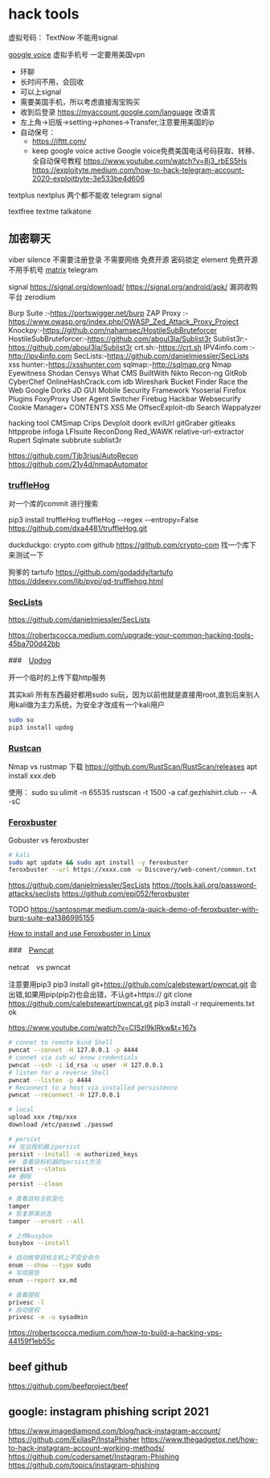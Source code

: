 # hack tools

虚拟号码：
TextNow
  不能用signal

[google voice](https://voice.google.com/) 虚拟手机号
  一定要用美国vpn
  + 环聊
  + 长时间不用，会回收
  + 可以上signal
  + 需要美国手机，所以考虑直接淘宝购买
  + 收到后登录 https://myaccount.google.com/language 改语言
  + 左上角->旧版->setting->phones->Transfer,注意要用美国的ip
  + 自动保号：
    + https://ifttt.com/
    + keep google voice active
Google voice免费美国电话号码获取、转移、全自动保号教程
https://www.youtube.com/watch?v=8j3_rbES5Hs
https://exploityte.medium.com/how-to-hack-telegram-account-2020-exploitbyte-3e533be4d606

textplus
nextplus
  两个都不能收 telegram signal

textfree
textme
talkatone

## 加密聊天

viber
silence
  不需要注册登录
  不需要网络
  免费开源
  密码锁定
element
  免费开源
  不用手机号
[matrix](https://matrix.org/docs/projects/bridge/mautrix-telegram)
telegram
  

signal
https://signal.org/download/
  https://signal.org/android/apk/
漏洞收购平台 zerodium

Burp Suite :-https://portswigger.net/burp
ZAP Proxy :-https://www.owasp.org/index.php/OWASP_Zed_Attack_Proxy_Project
Knockpy:-https://github.com/nahamsec/HostileSubBruteforcer
HostileSubBruteforcer:-https://github.com/aboul3la/Sublist3r
Sublist3r:-https://github.com/aboul3la/Sublist3r
crt.sh:-https://crt.sh
IPV4info.com :-http://ipv4info.com
SecLists:-https://github.com/danielmiessler/SecLists
xss hunter:-https://xsshunter.com
sqlmap:-http://sqlmap.org 
Nmap 
Eyewitness 
Shodan 
Censys
 What CMS 
BuiltWith 
Nikto 
Recon-ng 
GitRob 
CyberChef 
OnlineHashCrack.com 
idb 
Wireshark 
Bucket Finder 
Race the Web 
Google Dorks 
JD GUI 
Mobile Security Framework Ysoserial 
Firefox Plugins 
FoxyProxy 
User Agent Switcher 
Firebug 
Hackbar 
Websecurify 
Cookie Manager+ CONTENTS XSS Me 
OffsecExploit-db Search 
Wappalyzer

hacking tool
CMSmap Crips Devploit doork evilUrl
gitGraber gitleaks httpprobe infoga LFIsuite
ReconDong Red_WAWK relative-url-extractor Rupert
 Sqlmate subbrute sublist3r 

https://github.com/Tib3rius/AutoRecon
https://github.com/21y4d/nmapAutomator

### [truffleHog](https://github.com/dxa4481/truffleHog)
对一个库的commit 进行搜索

pip3 install truffleHog
truffleHog --regex --entropy=False https://github.com/dxa4481/truffleHog.git 

duckduckgo: crypto.com github
https://github.com/crypto-com
找一个库下来测试一下

狗爹的 tartufo
https://github.com/godaddy/tartufo
https://ddeevv.com/lib/pypi/gd-trufflehog.html

### [SecLists](https://gitee.com/azhao-1981/SecLists)
https://github.com/danielmiessler/SecLists

https://robertscocca.medium.com/upgrade-your-common-hacking-tools-45ba700d42bb

###　[Updog](https://github.com/sc0tfree/updog)

开一个临时的上传下载http服务

其实kali 所有东西最好都用sudo su玩，因为以前他就是直接用root,直到后来别人用kali做为主力系统，为安全才改成有一个kali用户

```bash
sudo su
pip3 install updog
```



### [Rustcan](https://github.com/RustScan/RustScan)
Nmap vs rustmap
下载 https://github.com/RustScan/RustScan/releases
apt install xxx.deb

使用：
sudo su
ulimit -n 65535
rustscan -t 1500  -a caf.gezhishirt.club -- -A -sC

### [Feroxbuster](https://github.com/epi052/feroxbuster)
Gobuster vs feroxbuster

```bash
# kali
sudo apt update && sudo apt install -y feroxbuster
feroxbuster --url https://xxxx.com -w Discovery/web-conent/common.txt --depth 2
```

https://github.com/danielmiessler/SecLists
https://tools.kali.org/password-attacks/seclists
https://github.com/epi052/feroxbuster

TODO
https://santosomar.medium.com/a-quick-demo-of-feroxbuster-with-burp-suite-ea1386995155

[How to install and use Feroxbuster in Linux](https://www.youtube.com/watch?v=x5qAc-Gc4f4&t=302s)


###　[Pwncat](https://github.com/calebstewart/pwncat)

netcat　vs pwncat 

注意要用pip3
pip3 install git+https://github.com/calebstewart/pwncat.git
会出错,如果用pip(pip2)也会出错，不认git+https://
git clone https://github.com/calebstewart/pwncat.git
pip3 install -r requirements.txt
ok

https://www.youtube.com/watch?v=CISzI9klRkw&t=167s

```bash
# connet to remote bind Shell
pwncat --connet -H 127.0.0.1 -p 4444
# connet via ssh w/ know credentials
pwncat --ssh -i id_rsa -u user -H 127.0.0.1 
# listen for a reverse Shell
pwncat --listen -p 4444
# Reconnect to a host via installed persistence
pwncat --reconnect -H 127.0.0.1 

# local 
upload xxx /tmp/xxx
download /etc/passwd ./passwd

# persist
## 在远程机器上persist
persist --install -m authorized_keys
##　查看目标机器的persist方法
persist --status
## 删除
persist --clean

# 查看目标主机变化
tamper
# 恢复原来状态
tamper --ervert --all

# 上传busybox
busybox --install

# 自动枚举目标主机上不安全命令
enum --show --type sudo 
# 写成报告
enum --report xx.md

# 查看提权
privesc -l
# 自动提权
privesc -e -u sysadmin
```

https://robertscocca.medium.com/how-to-build-a-hacking-vps-44159f1eb55c

## beef github

https://github.com/beefproject/beef

## google: instagram phishing script 2021

https://www.imagediamond.com/blog/hack-instagram-account/
https://github.com/ExilasP/InstaPhisher
https://www.thegadgetox.net/how-to-hack-instagram-account-working-methods/
https://github.com/codersamet/Instagram-Phishing
https://github.com/topics/instagram-phishing
